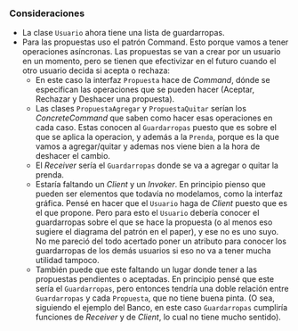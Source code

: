 ### Consideraciones
* La clase `Usuario` ahora tiene una lista de guardarropas.
* Para las propuestas uso el patrón Command. Esto porque vamos a tener operaciones asíncronas. Las propuestas se van a crear por un usuario en un momento, pero se tienen que efectivizar en el futuro cuando el otro usuario decida si acepta o rechaza:
  * En este caso la interfaz `Propuesta` hace de *Command*, dónde se especifican las operaciones que se pueden hacer (Aceptar, Rechazar y Deshacer una propuesta).
  * Las clases `PropuestaAgregar` y `PropuestaQuitar` serían los *ConcreteCommand* que saben como hacer esas operaciones en cada caso. Estas conocen al `Guardarropas` puesto que es sobre el que se aplica la operacion, y además a la `Prenda`, porque es la que vamos a agregar/quitar y ademas nos viene bien a la hora de deshacer el cambio.
  * El *Receiver* sería el `Guardarropas` donde se va a agregar o quitar la prenda.
  * Estaría faltando un *Client* y un *Invoker*. En principio pienso que pueden ser elementos que todavía no modelamos, como la interfaz gráfica. Pensé en hacer que el `Usuario` haga de *Client* puesto que es el que propone. Pero para esto el `Usuario` debería conocer el guardarropas sobre el que se hace la propuesta (o al menos eso sugiere el diagrama del patrón en el paper), y ese no es uno suyo. No me pareció del todo acertado poner un atributo para conocer los guardarropas de los demás usuarios si eso no va a tener mucha utilidad tampoco.
  * También puede que este faltando un lugar donde tener a las propuestas pendientes o aceptadas. En principio pensé que este sería el `Guardarropas`, pero entonces tendría una doble relación entre `Guardarropas` y cada `Propuesta`, que no tiene buena pinta. (O sea, siguiendo el ejemplo del Banco, en este caso `Guardarropas` cumpliría funciones de *Receiver* y de *Client*, lo cual no tiene mucho sentido).
